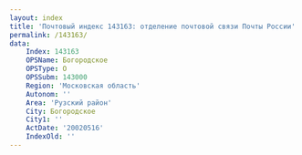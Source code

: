 ```yaml
---
layout: index
title: 'Почтовый индекс 143163: отделение почтовой связи Почты России'
permalink: /143163/
data:
    Index: 143163
    OPSName: Богородское
    OPSType: О
    OPSSubm: 143000
    Region: 'Московская область'
    Autonom: ''
    Area: 'Рузский район'
    City: Богородское
    City1: ''
    ActDate: '20020516'
    IndexOld: ''
---
```

